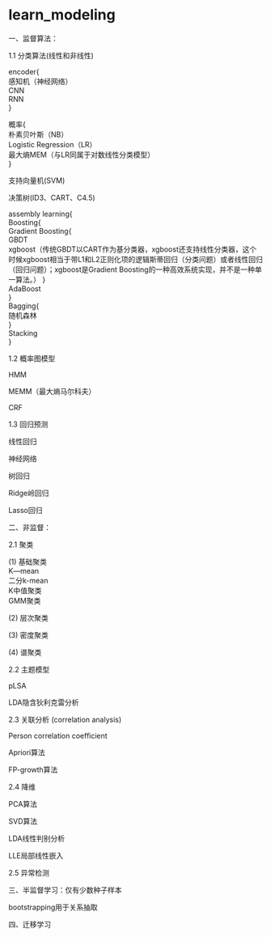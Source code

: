 # learn_modeling

一、监督算法：

1.1 分类算法(线性和非线性)

encoder{  
        感知机（神经网络）  
        CNN  
        RNN  
        }

概率{  
        朴素贝叶斯（NB）  
        Logistic Regression（LR）  
        最大熵MEM（与LR同属于对数线性分类模型）  
    }
    
支持向量机(SVM)

决策树(ID3、CART、C4.5)

assembly learning{  
        Boosting{  
            Gradient Boosting{  
                GBDT  
                xgboost（传统GBDT以CART作为基分类器，xgboost还支持线性分类器，这个时候xgboost相当于带L1和L2正则化项的逻辑斯蒂回归（分类问题）或者线性回归（回归问题）；xgboost是Gradient Boosting的一种高效系统实现，并不是一种单一算法。）
            }  
            AdaBoost  
        }     
        Bagging{  
            随机森林  
        }  
        Stacking  
    }  

1.2 概率图模型

HMM

MEMM（最大熵马尔科夫）

CRF
    
1.3 回归预测

线性回归

神经网络

树回归

Ridge岭回归

Lasso回归

二、非监督：

2.1 聚类

(1) 基础聚类  
    K—mean  
    二分k-mean  
    K中值聚类  
    GMM聚类  
    
(2) 层次聚类

(3) 密度聚类

(4) 谱聚类

2.2 主题模型

pLSA

LDA隐含狄利克雷分析

2.3 关联分析 (correlation analysis)

Person correlation coefficient

Apriori算法

FP-growth算法    
    
2.4 降维

PCA算法

SVD算法

LDA线性判别分析

LLE局部线性嵌入    

2.5 异常检测

三、半监督学习：仅有少数种子样本

bootstrapping用于关系抽取

四、迁移学习
